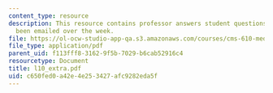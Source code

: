 ```yaml
---
content_type: resource
description: This resource contains professor answers student questions that have
  been emailed over the week.
file: https://ol-ocw-studio-app-qa.s3.amazonaws.com/courses/cms-610-media-industries-and-systems-spring-2006/c650fed0a42e4e253427afc9282eda5f_l10_extra.pdf
file_type: application/pdf
parent_uid: f113fff8-3162-9f5b-7029-b6cab52916c4
resourcetype: Document
title: l10_extra.pdf
uid: c650fed0-a42e-4e25-3427-afc9282eda5f
---
```

